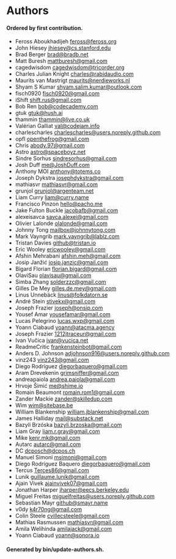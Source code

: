 # Authors

#### Ordered by first contribution.

- Feross Aboukhadijeh <feross@feross.org>
- John Hiesey <jhiesey@cs.stanford.edu>
- Brad Berger <brad@bradb.net>
- Matt Buresh <mattburesh@gmail.com>
- cagedwisdom <cagedwisdom@tricorder.org>
- Charles Julian Knight <charles@rabidaudio.com>
- Maurits van Mastrigt <maurits@nerdieworks.nl>
- Shyam S Kumar <shyam.salim.kumar@outlook.com>
- fisch0920 <fisch0920@gmail.com>
- iShift <shift.rus@gmail.com>
- Bob Ren <bob@codecademy.com>
- gtuk <gtuk@hush.ai>
- thammin <thammin@live.co.uk>
- Valérian Galliat <val@codejam.info>
- charlescharles <charlescharles@users.noreply.github.com>
- opfl <openthefrog@gmail.com>
- Chris <abody.97@gmail.com>
- Astro <astro@spaceboyz.net>
- Sindre Sorhus <sindresorhus@gmail.com>
- Josh Duff <me@JoshDuff.com>
- Anthony MOI <anthony@totems.co>
- Joseph Dykstra <josephdykstra@gmail.com>
- mathiasvr <mathiasvr@gmail.com>
- grunjol <grunjol@argenteam.net>
- Liam Curry <liam@curry.name>
- Francisco Pinzon <hello@pacho.me>
- Jake Fulton Buckle <jacobafb@gmail.com>
- alexeisavca <savca.alexei@gmail.com>
- Olivier Lalonde <olalonde@gmail.com>
- Johnny Tong <mailbox@johnnytong.com>
- Mark Vayngrib <mark.vayngrib@lablz.com>
- Tristan Davies <github@tristan.io>
- Eric Wooley <ericwooley@gmail.com>
- Afshin Mehrabani <afshin.meh@gmail.com>
- Josip Janžić <josip.janzic@gmail.com>
- Bigard Florian <florian.bigard@gmail.com>
- OlaviSau <olavisau@gmail.com>
- Simba Zhang <solderzzc@gmail.com>
- Gilles De Mey <gilles.de.mey@gmail.com>
- Linus Unnebäck <linus@folkdatorn.se>
- André Stein <stivekx@gmail.com>
- Joseph Frazier <joseph@onsip.com>
- Yousef Amar <yousefamar@gmail.com>
- Lucas Pelegrino <lucas.wxp@gmail.com>
- Yoann Ciabaud <yoann@atacma.agency>
- Joseph Frazier <1212jtraceur@gmail.com>
- Ivan Vučica <ivan@vucica.net>
- ReadmeCritic <frankensteinbot@gmail.com>
- Anders D. Johnson <adjohnson916@users.noreply.github.com>
- vinz243 <vinz243@gmail.com>
- Diego Rodríguez <diegorbaquero@gmail.com>
- Aram Drevekenin <grimsniffer@gmail.com>
- andreapaiola <andrea.paiola@gmail.com>
- Hrvoje Šimić <me@shime.io>
- Romain Beaumont <romain.rom1@gmail.com>
- Zander Mackie <zander@skilledup.com>
- Wim <wim@sitebase.be>
- William Blankenship <william.jblankenship@gmail.com>
- James Halliday <mail@substack.net>
- Bazyli Brzóska <bazyli.brzoska@gmail.com>
- Liam Gray <liam.r.gray@gmail.com>
- Mike <kenr.mk@gmail.com>
- Autarc <autarc@gmail.com>
- DC <dcposch@dcpos.ch>
- Manuel Simoni <msimoni@gmail.com>
- Diego Rodríguez Baquero <diegorbaquero@gmail.com>
- Tercus <Terces86@gmail.com>
- Lunik <guillaume.lunik@gmail.com>
- Ajain Vivek <ajainvivek07@gmail.com>
- Jonathan Harper <jharper@eecs.berkeley.edu>
- Miguel Freitas <miguelfreitas@users.noreply.github.com>
- Sebastian Mayr <github@smayr.name>
- v0dy <k4r70ng@gmail.com>
- Colin Steele <cvillecsteele@gmail.com>
- Mathias Rasmussen <mathiasvr@gmail.com>
- Amila Welihinda <amilajack@gmail.com>
- Yoann Ciabaud <yoann@sonora.io>

#### Generated by bin/update-authors.sh.
